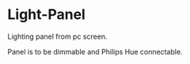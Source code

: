 # Light-Panel
Lighting panel from pc screen.

Panel is to be dimmable and Philips Hue connectable.
  
  
  
  
